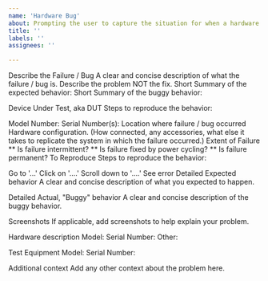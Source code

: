 ```yaml
---
name: 'Hardware Bug'
about: Prompting the user to capture the situation for when a hardware bug is detected.
title: ''
labels: ''
assignees: ''

---
```


Describe the Failure / Bug
A clear and concise description of what the failure / bug is. Describe the problem NOT the fix.
Short Summary of the expected behavior:
Short Summary of the buggy behavior:

Device Under Test, aka DUT
Steps to reproduce the behavior:

Model Number:
Serial Number(s):
Location where failure / bug occurred
Hardware configuration. (How connected, any accessories, what else it takes to replicate the system in which the failure occurred.)
Extent of Failure
** Is failure intermittent?
** Is failure fixed by power cycling?
** Is failure permanent?
To Reproduce
Steps to reproduce the behavior:

Go to '...'
Click on '....'
Scroll down to '....'
See error
Detailed Expected behavior
A clear and concise description of what you expected to happen.

Detailed Actual, "Buggy" behavior
A clear and concise description of the buggy behavior.

Screenshots
If applicable, add screenshots to help explain your problem.

Hardware description
Model:
Serial Number:
Other:

Test Equipment
Model:
Serial Number:

Additional context
Add any other context about the problem here.
